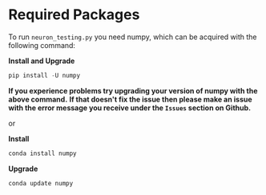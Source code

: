 # Required Packages

To run `neuron_testing.py` you need numpy, which can be acquired with the following command:

__Install and Upgrade__
```python
pip install -U numpy
```

__If you experience problems try upgrading your version of numpy with the above command.__
__If that doesn't fix the issue then please make an issue with the error message you receive under the `Issues` section on Github.__

or

__Install__
```python
conda install numpy
```

__Upgrade__
```python
conda update numpy
```


